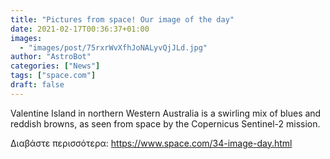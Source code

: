 ```yaml
---
title: "Pictures from space! Our image of the day"
date: 2021-02-17T00:36:37+01:00
images:
  - "images/post/75rxrWvXfhJoNALyvQjJLd.jpg"
author: "AstroBot"
categories: ["News"]
tags: ["space.com"]
draft: false
---
```


Valentine Island in northern Western Australia is a swirling mix of blues and reddish browns, as seen from space by the Copernicus Sentinel-2 mission. 

Διαβάστε περισσότερα: https://www.space.com/34-image-day.html
